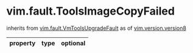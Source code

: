 vim.fault.ToolsImageCopyFailed
==============================
inherits from [vim.fault.VmToolsUpgradeFault](docs/vim.fault.VmToolsUpgradeFault.md)
as of [vim.version.version8](docs/vim.version.md)

| property | type | optional |
|:---------|:-----|:---------|
